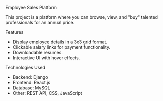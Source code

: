 Employee Sales Platform

This project is a platform where you can browse, view, and "buy" talented professionals for an annual price.

Features

- Display employee details in a 3x3 grid format.
- Clickable salary links for payment functionality.
- Downloadable resumes.
- Interactive UI with hover effects.

 Technologies Used
 
- Backend: Django
- Frontend: React.js
- Database: MySQL
- Other: REST API, CSS, JavaScript
